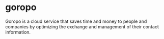 goropo
======

Goropo is a cloud service that saves time and money to people and companies by optimizing the exchange and management of their contact information.
